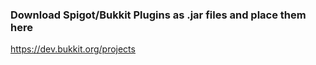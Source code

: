 ### Download Spigot/Bukkit Plugins as .jar files and place them here

https://dev.bukkit.org/projects